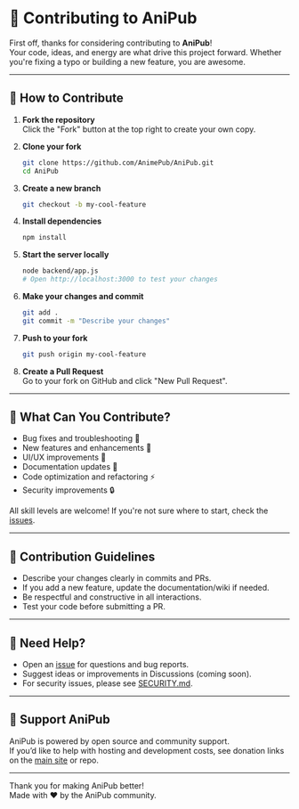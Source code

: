 # 🤝 Contributing to AniPub

First off, thanks for considering contributing to **AniPub**!  
Your code, ideas, and energy are what drive this project forward. Whether you're fixing a typo or building a new feature, you are awesome.

---

## 🚀 How to Contribute

1. **Fork the repository**  
   Click the "Fork" button at the top right to create your own copy.

2. **Clone your fork**
   ```bash
   git clone https://github.com/AnimePub/AniPub.git
   cd AniPub
   ```

3. **Create a new branch**
   ```bash
   git checkout -b my-cool-feature
   ```

4. **Install dependencies**
   ```bash
   npm install
   ```

5. **Start the server locally**
   ```bash
   node backend/app.js
   # Open http://localhost:3000 to test your changes
   ```

6. **Make your changes and commit**
   ```bash
   git add .
   git commit -m "Describe your changes"
   ```

7. **Push to your fork**
   ```bash
   git push origin my-cool-feature
   ```

8. **Create a Pull Request**  
   Go to your fork on GitHub and click "New Pull Request".

---

## 📝 What Can You Contribute?

- Bug fixes and troubleshooting 🐞
- New features and enhancements 🚀
- UI/UX improvements 🎨
- Documentation updates 📝
- Code optimization and refactoring ⚡
- Security improvements 🔒

All skill levels are welcome! If you're not sure where to start, check the [issues](https://github.com/Animepub/AniPub/issues).

---

## 🌟 Contribution Guidelines

- Describe your changes clearly in commits and PRs.
- If you add a new feature, update the documentation/wiki if needed.
- Be respectful and constructive in all interactions.
- Test your code before submitting a PR.

---

## 💬 Need Help?

- Open an [issue](https://github.com/Animepub/AniPub/issues) for questions and bug reports.
- Suggest ideas or improvements in Discussions (coming soon).
- For security issues, please see [SECURITY.md](./SECURITY.md).

---

## 💸 Support AniPub

AniPub is powered by open source and community support.  
If you’d like to help with hosting and development costs, see donation links on the [main site](https://anipub.xyz) or repo.

---

Thank you for making AniPub better!  
Made with ❤️ by the AniPub community.

